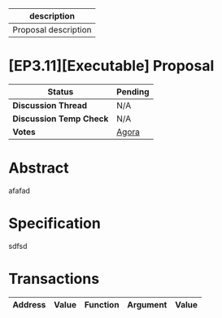 | description          |
| -------------------- |
| Proposal description |

# [EP3.11][Executable] Proposal

  
  | **Status**            | Pending                                                                                                                                      |
  | --------------------- | ------------------------------------------------------------------------------------------------------------------------------------------- |
  | **Discussion Thread** |  N/A                                                                                              |
  | **Discussion Temp Check** |  N/A                                                                                              |
  | **Votes**             | [Agora](https://agora.ensdao.org/proposals/888572409780900928788975350869032515749033222501671450003832669058669551192)                                                                                                                                     |
  

# Abstract 
 afafad

# Specification 
 sdfsd

# Transactions 
 | Address | Value | Function | Argument | Value |
| ------- | ----- | -------- | -------- | ----- |